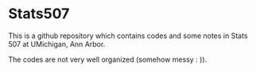 # Stats507
This is a github repository which contains codes and some notes in Stats 507 at UMichigan, Ann Arbor.

The codes are not very well organized (somehow messy : )).
